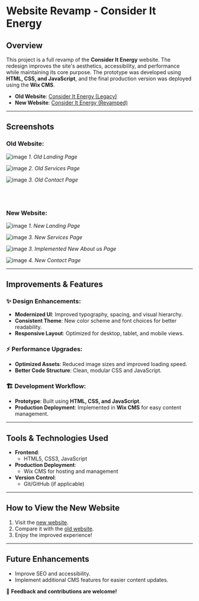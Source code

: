 # Website Revamp - Consider It Energy

## Overview

This project is a full revamp of the **Consider It Energy** website. The redesign improves the site's aesthetics, accessibility, and performance while maintaining its core purpose. The prototype was developed using **HTML, CSS, and JavaScript**, and the final production version was deployed using the **Wix CMS**.

- **Old Website**: [Consider It Energy (Legacy)](https://www.cs.torontomu.ca/~ksotelo/consideritenergy/legacy/index.html)
- **New Website**: [Consider It Energy (Revamped)](https://www.consideritenergy.com/)

---

## Screenshots

### Old Website:
![image](https://github.com/user-attachments/assets/0c7b12ce-f471-4c1b-b4fb-e9ac5470542f)
*1. Old Landing Page*
   
![image](https://github.com/user-attachments/assets/c8c05400-9c6b-4ccd-8350-23ef1b2ed964)
*2. Old Services Page*

![image](https://github.com/user-attachments/assets/606fb745-ce81-4cac-8aae-4da5d768aa43)
*3. Old Contact Page*    

<br>

<br>

### New Website:
![image](https://github.com/user-attachments/assets/d4847542-9145-4bbc-8e4a-3fc7fc0209eb)
*1. New Landing Page*

![image](https://github.com/user-attachments/assets/4a507f64-0d4e-42a0-b1e8-214429832655)
*3. New Services Page*

![image](https://github.com/user-attachments/assets/1f0c860f-5391-47bb-a9e1-f3f0ab3b38cc)
*3. Implemented New About us Page*

![image](https://github.com/user-attachments/assets/5a0edb50-6964-44dd-aec5-c62e4845894a)
*4. New Contact Page*







---

## Improvements & Features

### ✨ Design Enhancements:
- **Modernized UI**: Improved typography, spacing, and visual hierarchy.
- **Consistent Theme**: New color scheme and font choices for better readability.
- **Responsive Layout**: Optimized for desktop, tablet, and mobile views.

### ⚡ Performance Upgrades:
- **Optimized Assets**: Reduced image sizes and improved loading speed.
- **Better Code Structure**: Clean, modular CSS and JavaScript.

### 🏗️ Development Workflow:
- **Prototype**: Built using **HTML, CSS, and JavaScript**.
- **Production Deployment**: Implemented in **Wix CMS** for easy content management.

---

## Tools & Technologies Used

- **Frontend**:
  - HTML5, CSS3, JavaScript
- **Production Deployment**:
  - Wix CMS for hosting and management
- **Version Control**:
  - Git/GitHub (if applicable)

---

## How to View the New Website

1. Visit the [new website](https://www.cs.torontomu.ca/~ksotelo/consideritenergy/index.html).
2. Compare it with the [old website](https://www.consideritenergy.com/).
3. Enjoy the improved experience!

---

## Future Enhancements

- Improve SEO and accessibility.
- Implement additional CMS features for easier content updates.

🚀 **Feedback and contributions are welcome!**
